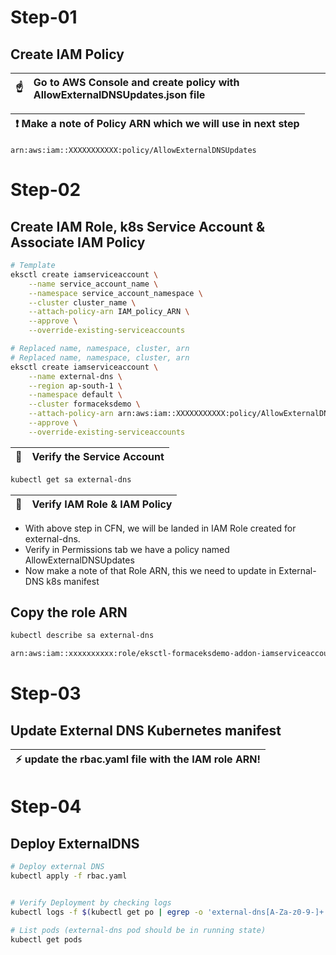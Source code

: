 # Step-01 
## Create IAM Policy

| :point_up:    | Go to AWS Console and create policy with AllowExternalDNSUpdates.json file |
|---------------|:---------------------------------------------------------------------------|

| :exclamation:  Make a note of Policy ARN which we will use in next step   |
|---------------------------------------------------------------------------|

````
arn:aws:iam::XXXXXXXXXXX:policy/AllowExternalDNSUpdates
````

# Step-02
## Create IAM Role, k8s Service Account & Associate IAM Policy
````bash
# Template
eksctl create iamserviceaccount \
    --name service_account_name \
    --namespace service_account_namespace \
    --cluster cluster_name \
    --attach-policy-arn IAM_policy_ARN \
    --approve \
    --override-existing-serviceaccounts

# Replaced name, namespace, cluster, arn 
# Replaced name, namespace, cluster, arn 
eksctl create iamserviceaccount \
    --name external-dns \
    --region ap-south-1 \
    --namespace default \
    --cluster formaceksdemo \
    --attach-policy-arn arn:aws:iam::XXXXXXXXXXX:policy/AllowExternalDNSUpdates \
    --approve \
    --override-existing-serviceaccounts
````

| :memo:        | Verify the Service Account |
|---------------|:------------------------|

````bash
kubectl get sa external-dns
````

| :memo:        | Verify IAM Role & IAM Policy |
|---------------|:------------------------|
- With above step in CFN, we will be landed in IAM Role created for external-dns.
- Verify in Permissions tab we have a policy named AllowExternalDNSUpdates
- Now make a note of that Role ARN, this we need to update in External-DNS k8s manifest

## Copy the role ARN
````bash
kubectl describe sa external-dns
````

````bash
arn:aws:iam::xxxxxxxxxx:role/eksctl-formaceksdemo-addon-iamserviceaccount-defa-Role1-123H9ZMUEG2B5
````

# Step-03
## Update External DNS Kubernetes manifest

| :zap:        update the rbac.yaml file with the IAM role ARN!   |
|-----------------------------------------|

# Step-04
## Deploy ExternalDNS
````bash
# Deploy external DNS
kubectl apply -f rbac.yaml


# Verify Deployment by checking logs
kubectl logs -f $(kubectl get po | egrep -o 'external-dns[A-Za-z0-9-]+')

# List pods (external-dns pod should be in running state)
kubectl get pods
````
